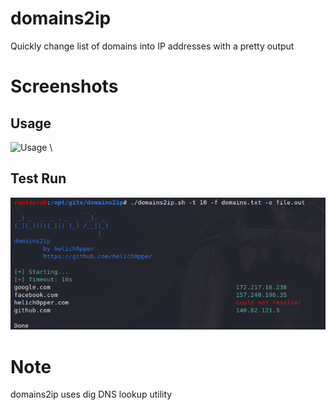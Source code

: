 # domains2ip
Quickly change list of domains into IP addresses with a pretty output
# Screenshots
## Usage
![Usage](https://github.com/helich0pper/domains2ip/blob/master/screenshots/usage.png) \
## Test Run
![Test](https://github.com/helich0pper/domains2ip/blob/master/screenshots/test.png)
# Note
domains2ip uses dig DNS lookup utility
